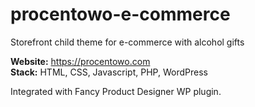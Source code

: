 # procentowo-e-commerce

Storefront child theme for e-commerce with alcohol gifts

<b>Website:</b> https://procentowo.com</br>
<b>Stack:</b> HTML, CSS, Javascript, PHP, WordPress

Integrated with Fancy Product Designer WP plugin.

